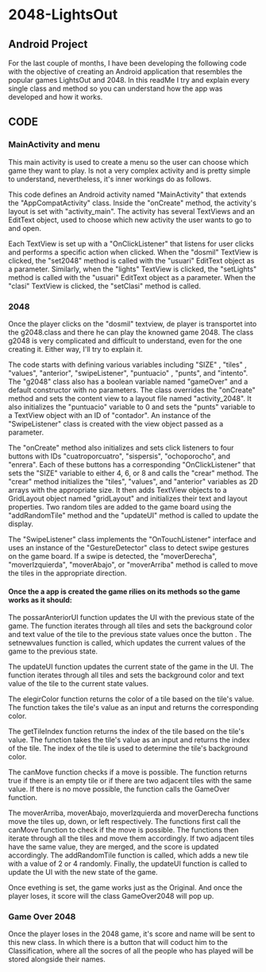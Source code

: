 # 2048-LightsOut

## Android Project

For the last couple of months, I have been developing the following code with the objective of creating an Android application that resembles the popular games LightsOut and 2048. In this readMe I try and explain every single class and method so you can understand how the app was developed and how it works.


## CODE

### MainActivity and menu

This main activity is used to create a menu so the user can choose which game they want to play. Is not a very complex activity and is pretty simple to understand, nevertheless, it's inner workings do as follows.

This code defines an Android activity named "MainActivity" that extends the "AppCompatActivity" class. Inside the "onCreate" method, the activity's layout is set with "activity_main". The activity has several TextViews and an EditText object, used to choose which new activity the user wants to go to and open.

Each TextView is set up with a "OnClickListener" that listens for user clicks and performs a specific action when clicked. When the "dosmil" TextView is clicked, the "set2048" method is called with the "usuari" EditText object as a parameter. Similarly, when the "lights" TextView is clicked, the "setLights" method is called with the "usuari" EditText object as a parameter. When the "clasi" TextView is clicked, the "setClasi" method is called.


### 2048

Once the player clicks on the "dosmil" textview, de player is transportet into the g2048.class and there he can play the knowned game 2048. The class g2048 is very complicated and difficult to understand, even for the one creating it. Either way, I'll try to explain it.

The code starts with defining various variables including "SIZE" , "tiles" , "values", "anterior", "swipeListener", "puntuacio" , "punts", and "intento". The "g2048" class also has a boolean variable named "gameOver" and a default constructor with no parameters. The class overrides the "onCreate" method and sets the content view to a layout file named "activity_2048". It also initializes the "puntuacio" variable to 0 and sets the "punts" variable to a TextView object with an ID of "contador". An instance of the "SwipeListener" class is created with the view object passed as a parameter.

The "onCreate" method also initializes and sets click listeners to four buttons with IDs "cuatroporcuatro", "sispersis", "ochoporocho", and "enrera". Each of these buttons has a corresponding "OnClickListener" that sets the "SIZE" variable to either 4, 6, or 8 and calls the "crear" method. The "crear" method initializes the "tiles", "values", and "anterior" variables as 2D arrays with the appropriate size. It then adds TextView objects to a GridLayout object named "gridLayout" and initializes their text and layout properties. Two random tiles are added to the game board using the "addRandomTile" method and the "updateUI" method is called to update the display.

The "SwipeListener" class implements the "OnTouchListener" interface and uses an instance of the "GestureDetector" class to detect swipe gestures on the game board. If a swipe is detected, the "moverDerecha", "moverIzquierda", "moverAbajo", or "moverArriba" method is called to move the tiles in the appropriate direction.

#### Once the a app is created the game rilies on its methods so the game works as it should:

The possarAnteriorUI function updates the UI with the previous state of the game. The function iterates through all tiles and sets the background color and text value of the tile to the previous state values once the button . The setnewvalues function is called, which updates the current values of the game to the previous state.

The updateUI function updates the current state of the game in the UI. The function iterates through all tiles and sets the background color and text value of the tile to the current state values.

The elegirColor function returns the color of a tile based on the tile's value. The function takes the tile's value as an input and returns the corresponding color.

The getTileIndex function returns the index of the tile based on the tile's value. The function takes the tile's value as an input and returns the index of the tile. The index of the tile is used to determine the tile's background color.

The canMove function checks if a move is possible. The function returns true if there is an empty tile or if there are two adjacent tiles with the same value. If there is no move possible, the function calls the GameOver function.

The moverArriba, moverAbajo, moverIzquierda and moverDerecha functions move the tiles up, down, or left respectively. The functions first call the canMove function to check if the move is possible. The functions then iterate through all the tiles and move them accordingly. If two adjacent tiles have the same value, they are merged, and the score is updated accordingly. The addRandomTile function is called, which adds a new tile with a value of 2 or 4 randomly. Finally, the updateUI function is called to update the UI with the new state of the game.

Once evething is set, the game works just as the Original. And once the player loses, it score will the class GameOver2048 will pop up.

### Game Over 2048

Once the player loses in the 2048 game, it's score and name will be sent to this new class. In which there is a button that will coduct him to the Classification, where all the socres of all the people who has played will be stored alongside their names.



